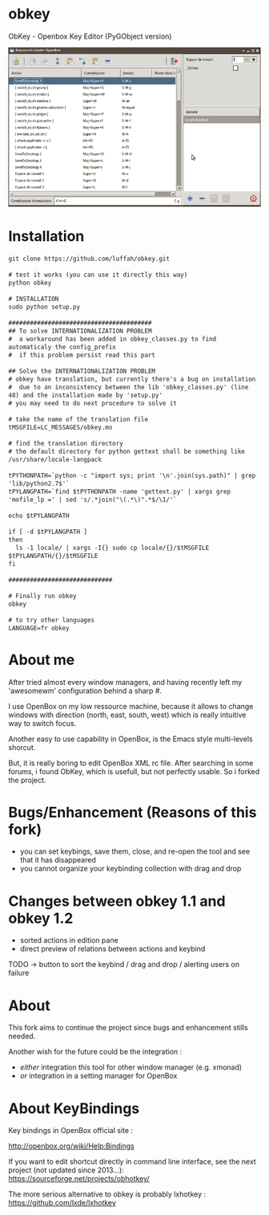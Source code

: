 # obkey
ObKey - Openbox Key Editor (PyGObject version)

![ObKey](wiki/screenshot_obkey.png)

# Installation

```shell
git clone https://github.com/luffah/obkey.git

# test it works (you can use it directly this way)
python obkey

# INSTALLATION
sudo python setup.py

########################################
## To solve INTERNATIONALIZATION PROBLEM
#  a workaround has been added in obkey_classes.py to find automaticaly the config_prefix
#  if this problem persist read this part 

## Solve the INTERNATIONALIZATION PROBLEM
# obkey have translation, but currently there's a bug on installation
#  due to an inconsistency between the lib 'obkey_classes.py' (line 48) and the installation made by 'setup.py'
# you may need to do next procedure to solve it

# take the name of the translation file
tMSGFILE=LC_MESSAGES/obkey.mo

# find the translation directory
# the default directory for python gettext shall be something like /usr/share/locale-langpack

tPYTHONPATH=`python -c "import sys; print '\n'.join(sys.path)" | grep 'lib/python2.7$'`
tPYLANGPATH=`find $tPYTHONPATH -name 'gettext.py' | xargs grep 'mofile_lp =' | sed 's/.*join("\(.*\)".*$/\1/'`

echo $tPYLANGPATH

if [ -d $tPYLANGPATH ]
then
  ls -1 locale/ | xargs -I{} sudo cp locale/{}/$tMSGFILE $tPYLANGPATH/{}/$tMSGFILE
fi

#############################

# Finally run obkey
obkey

# to try other languages
LANGUAGE=fr obkey

```
# About me
After tried almost every window managers,
and having recently left my 'awesomewm' configuration behind a sharp #.

I use OpenBox on my low ressource machine, because it allows to change
windows with direction (north, east, south, west) which is really intuitive way to switch focus.

Another easy to use capability in OpenBox, is the Emacs style multi-levels shorcut.

But, it is really boring to edit OpenBox XML rc file.
After searching in some forums, i found ObKey, which is usefull, but not perfectly usable.
So i forked the project.

# Bugs/Enhancement (Reasons of this fork)
- you can set keybings, save them, close, and re-open the tool and see that it has disappeared
- you cannot organize your keybinding collection with drag and drop

# Changes between obkey 1.1 and obkey 1.2 
- sorted actions in edition pane
- direct preview of relations between actions and keybind

TODO -> button to sort the keybind / drag and drop / alerting users on failure


# About

This fork aims to continue the project since bugs and enhancement stills needed.

Another wish for the future could be the integration :
 - _either_ integration this tool for other window manager (e.g. xmonad)
 - _or_ integration in a setting manager for OpenBox

# About KeyBindings
Key bindings in OpenBox official site :

http://openbox.org/wiki/Help:Bindings

If you want to edit shortcut directly in  command line interface,
see the next project (not updated since 2013...): https://sourceforge.net/projects/obhotkey/

The more serious alternative to obkey is probably lxhotkey : https://github.com/lxde/lxhotkey
